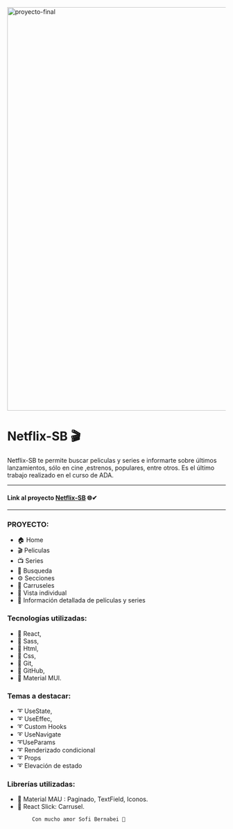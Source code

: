 <img width="929" alt="proyecto-final" src="https://user-images.githubusercontent.com/84356244/162500861-ad9ec549-d2a7-41a2-9eeb-be21d2aa13ec.png">

# Netflix-SB 🎬

Netflix-SB te permite buscar peliculas y series e informarte sobre últimos lanzamientos, sólo en cine ,estrenos, populares, entre otros.
Es el último trabajo realizado en el curso de ADA.

---

#### Link al proyecto [Netflix-SB](https://tpfinalnetflix-sb.netlify.app//) 🌐✔

---

### PROYECTO:

- 🏠 Home
- 🎬 Peliculas
- 📺 Series
- 🔎 Busqueda
- ⚙ Secciones
- 🧵 Carruseles
- 🔦 Vista individual
- 🎥 Información detallada de películas y series

### Tecnologías utilizadas:

- 📌 React,
- 📌 Sass,
- 📌 Html,
- 📌 Css,
- 📌 Git,
- 📌 GitHub,
- 📌 Material MUI.

### Temas a destacar:

- ➰ UseState,
- ➰ UseEffec,
- ➰ Custom Hooks
- ➰ UseNavigate
- ➰UseParams
- ➰ Renderizado condicional
- ➰ Props
- ➰ Elevación de estado

### Librerías utilizadas:

- 📌 Material MAU : Paginado, TextField, Iconos.
- 📌 React Slick: Carrusel.

```
        Con mucho amor Sofi Bernabei 🤍
```
